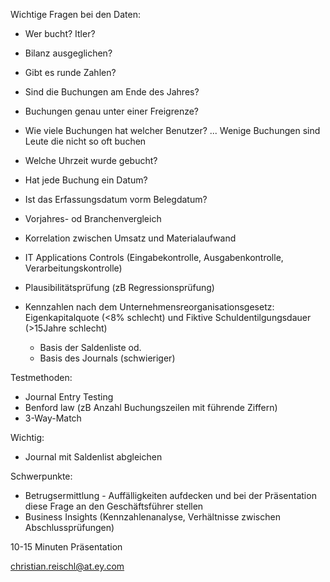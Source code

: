 Wichtige Fragen bei den Daten:
* Wer bucht? Itler?
* Bilanz ausgeglichen?
* Gibt es runde Zahlen?
* Sind die Buchungen am Ende des Jahres?
* Buchungen genau unter einer Freigrenze?
* Wie viele Buchungen hat welcher Benutzer? ... Wenige Buchungen sind Leute die nicht so oft buchen
* Welche Uhrzeit wurde gebucht?
* Hat jede Buchung ein Datum?
* Ist das Erfassungsdatum vorm Belegdatum?

* Vorjahres- od Branchenvergleich
* Korrelation zwischen Umsatz und Materialaufwand
* IT Applications Controls (Eingabekontrolle, Ausgabenkontrolle, Verarbeitungskontrolle)
* Plausibilitätsprüfung (zB Regressionsprüfung)
* Kennzahlen nach dem Unternehmensreorganisationsgesetz: Eigenkapitalquote (<8% schlecht) und Fiktive Schuldentilgungsdauer (>15Jahre schlecht)
    * Basis der Saldenliste od.
    * Basis des Journals (schwieriger)




Testmethoden:
* Journal Entry Testing
* Benford law (zB Anzahl Buchungszeilen mit führende Ziffern)
* 3-Way-Match


Wichtig:
* Journal mit Saldenlist abgleichen


Schwerpunkte:
* Betrugsermittlung - Auffälligkeiten aufdecken und bei der Präsentation diese Frage an den Geschäftsführer stellen
* Business Insights (Kennzahlenanalyse, Verhältnisse zwischen Abschlussprüfungen)


10-15 Minuten Präsentation

christian.reischl@at.ey.com
